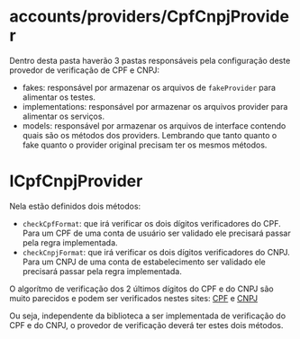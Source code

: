 # **accounts/providers/CpfCnpjProvider**
Dentro desta pasta haverão 3 pastas responsáveis pela configuração deste provedor de verificação de CPF e CNPJ:
- fakes: responsável por armazenar os arquivos de `fakeProvider` para alimentar os testes.
- implementations: responsável por armazenar os arquivos provider para alimentar os serviços.
- models: responsável por armazenar os arquivos de interface contendo quais são os métodos dos providers. Lembrando que tanto quanto o fake quanto o provider original precisam ter os mesmos métodos.

# ICpfCnpjProvider
Nela estão definidos dois métodos:
- `checkCpfFormat`: que irá verificar os dois dígitos verificadores do CPF. Para um CPF de uma conta de usuário ser validado ele precisará passar pela regra implementada.
- `checkCnpjFormat`: que irá verificar os dois dígitos verificadores do CNPJ. Para um CNPJ de uma conta de estabelecimento ser validado ele precisará passar pela regra implementada.

O algorítmo de verificação dos 2 últimos dígitos do CPF e do CNPJ são muito parecidos e podem ser verificados nestes sites: [CPF](https://www.geradorcpf.com/algoritmo_do_cpf.htm) e [CNPJ](https://www.geradorcnpj.com/algoritmo_do_cnpj.htm)

Ou seja, independente da biblioteca a ser implementada de verificação do CPF e do CNPJ, o provedor de verificação deverá ter estes dois métodos.
